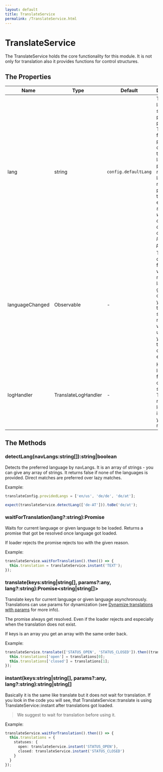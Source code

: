 ```yaml
---
layout: default
title: TranslateService
permalink: /TranslateService.html
---
```

# TranslateService

The TranslateService holds the core functionality for this module. It is not only for translation also
it provides functions for control structures.

## The Properties

| Name            | Type                | Default              | Description |
|-----------------|---------------------|----------------------|-------------|
| lang            | string              | `config.defaultLang` | The language is stored in a private property. The setter for this property is checking if the language is provided or not. If the language is not provided it throws an error. *We suggest to write a try catch around it or check if the language is provided.* |
| languageChanged | Observable<string>  | -                    | The observer fires next when a new language get changed. If you use translate service maybe you want to update your translations on this event. |
| logHandler      | TranslateLogHandler | -                    | Holds the logHandler for other control structures. This is more or less internal - you should not use it. |

## The Methods

### detectLang(navLangs:string[]):string|boolean  
Detects the preferred language by navLangs. It is an array of strings - you can give any array
of strings. It returns false if none of the languages is provided. Direct matches are preferred
over lazy matches.

Example:
```ts
translateConfig.providedLangs = ['en/us', 'de/de', 'de/at'];

expect(translateService.detectLang(['de-AT'])).toBe('de/at');
```

### waitForTranslation(lang?:string):Promise<void>   
Waits for current language or given language to be loaded. Returns a promise that got be 
resolved once language got loaded.

If loader rejects the promise rejects too with the given reason.

Example:
```ts
translateService.waitForTranslation().then(() => {
  this.translation = translateService.instant('TEXT');
});
```

### translate(keys:string|string[], params?:any, lang?:string):Promise<string|string[]>
Translate keys for current language or given language asynchronously. Translations can use
params for dynamization (see [Dynamize translations with params](docs/dynamize.md) for more info).

The promise always get resolved. Even if the loader rejects and especially when the translation
does not exist.

If keys is an array you get an array with the same order back.

Example:
```ts
translateService.translate(['STATUS_OPEN', 'STATUS_CLOSED']).then((translations) => {
  this.translations['open'] = translations[0];
  this.translations['closed'] = translations[1];
});
```

### instant(keys:string|string[], params?:any, lang?:string):string|string[]
Basically it is the same like translate but it does not wait for translation. If you look in the code
you will see, that TranslateService::translate is using TranslateService::instant after translations
got loaded.

> We suggest to wait for translation before using it.

Example:
```ts
translateService.waitForTranslation().then(() => {
  this.translations = {
    statuses: {
      open: translateService.instant('STATUS_OPEN'),
      closed: translateService.instant('STATUS_CLOSED')
    }
  }
});
```


